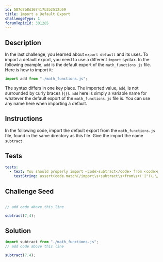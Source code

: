 ```yaml
---
id: 587d7b8d367417b2b2512b59
title: Import a Default Export
challengeType: 1
forumTopicId: 301205
---
```


## Description
<section id='description'>
In the last challenge, you learned about <code>export default</code> and its uses. To import a default export, you need to use a different <code>import</code> syntax. In the following example, <code>add</code> is the default export of the <code>math_functions.js</code> file. Here is how to import it:

```js
import add from "./math_functions.js";
```

The syntax differs in one key place. The imported value, <code>add</code>, is not surrounded by curly braces (<code>{}</code>). <code>add</code> here is simply a variable name for whatever the default export of the <code>math_functions.js</code> file is. You can use any name here when importing a default.
</section>

## Instructions
<section id='instructions'>
In the following code, import the default export from the <code>math_functions.js</code> file, found in the same directory as this file. Give the import the name <code>subtract</code>.
</section>

## Tests
<section id='tests'>

```yml
tests:
  - text: You should properly import <code>subtract</code> from <code>math_functions.js</code>.
    testString: assert(code.match(/import\s+subtract\s+from\s+('|")\.\/math_functions\.js\1/g));
```

</section>

## Challenge Seed
<section id='challengeSeed'>
<div id='js-seed'>

```js
  
// add code above this line

subtract(7,4);
```

</div>
</section>

## Solution
<section id='solution'>

```js
import subtract from "./math_functions.js";
// add code above this line

subtract(7,4);
```

</section>
